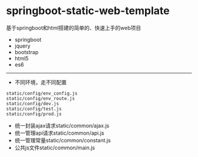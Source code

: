 # springboot-static-web-template
基于springboot和html搭建的简单的、快速上手的web项目
- springboot
- jquery
- bootstrap
- html5
- es6
***
- 不同环境，走不同配置
```
static/config/env_config.js
static/config/env_route.js
static/config/dev.js
static/config/test.js
static/config/prod.js
```
- 统一封装ajax请求static/common/ajax.js
- 统一管理api请求static/common/api.js
- 统一管理常量static/common/constant.js
- 公共js文件static/common/main.js

